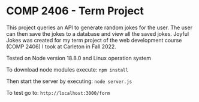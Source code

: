# COMP 2406 - Term Project

This project queries an API to generate random jokes for the user. The user can then save the jokes to a database and view all the saved jokes. Joyful Jokes was created for my term project of the web development course (COMP 2406) I took at Carleton in Fall 2022. 

Tested on Node version 18.8.0 and Linux operation system

To download node modules execute: `npm install`

Then start the server by executing: `node server.js`

To test go to: `http://localhost:3000/form`

